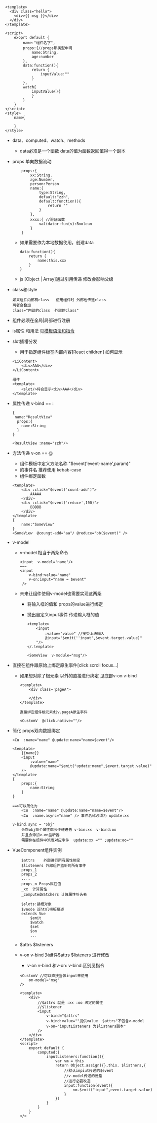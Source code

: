 ```
<template>
  <div class="hello">
    <div>{{ msg }}</div>
  </div>
</template>

<script>
	exoprt default {
		name:"组件名字",
		props:{//props那类型申明
			name:String,
			age:number
		},
		data:function(){
			return {
				inputValue:""
			}
		},
		watch{
			inputValue(){
			}
		}
	}
</script>
<style>
	name{
	
	}
</style>

```

* data、computed、watch、methods

	* data必须是一个函数 data的值为函数返回值得一个副本
	
* props 单向数据流动
	
	```
		props:{
			xx:String,
			age:Number,
			person:Person
			name:{
				type:String,
				default:"zzh",
				default:function(){
					return ""
				}
			},
			xxxx:{ //验证函数
				validator:fun(v):Boolean
			}
		}
	```
		
	* 如果需要作为本地数据使用。创建data
		
		```
		data:function(){
			return {
				name:this.xxx
			}
		}
		```
	*  js [Object | Array]通过引用传递 修改会影响父级

* class和style 

	```
	如果组件内部有class   使用组件时 外部也传递class 
	两者会叠加
	class="内部的class  外部的class"
	```

* 组件必须在全局|局部进行注册

* is属性 和用法 见[模板语法和指令](./模板语法和指令.md)

* slot插槽分发
	
	* 用于指定组件标签内部内容[React children] 如何显示
	
	```
	<LiContent>
		<div>AAA</div>
	</LiContent>
	
	组件
	<template>
		<slot/>将会显示<div>AAA</div>
	</template>
	```

* 属性传递 v-bind == :
	
	```
	{
	 name:"ResultView"
	  props:{
	  	name:String
	  }
	}
	
	<ResultView :name="zzh"/>
	```
	
* 方法传递 v-on == @

	* 组件模板中定义方法名称 "$event('event-name',param)"
	* 的事件名 推荐使用 kebab-case
	* 组件绑定函数 

	```
	<template>
		<div :click="$event('count-add')">
			AAAAA
		</div>
		<div :click="$event('reduce',100)">
			BBBBB
		</div>
	</template>
	{
		name:"SomeView"
	}
	<SomeView  @coungt-add="aa"/ @reduce="bb($event)" />
	```

* v-model

	* v-model 相当于两条命令

		```
		<input  v-model='name'/>
		===
		<input 
		 	v-bind:value="name"
		 	v-on:input="name = $event"
		 />
		```
	* 未来让组件使用v-model也需要实现这两条
	
		* 将输入框的值和 props的value进行绑定  
		* 抛出自定义input事件 传递输入框的值
		
			```
			<template>
				<input 
					:value="value" //接受上级输入
					@input="$emit(''input",$event.target.value)"
				"/>
			</.template>
			
			<SomeView  v-module="msg"/>
			```
* 直接在组件跟原始上绑定原生事件[click scroll focus...]

	* 如果想对除了根元素 以外的直接进行绑定 见底部v-on v-bind
	
		```
		<template>
			<div class='pageA'>
			
			</div>
		</template>
		
		直接绑定组件根元素div.pageA原生事件
		
		<CustomV  @click.native=""/>
		```
* 简化 props双向数据绑定
	
	```
	<Cu  :name="name" @update:name="name=$event"/>
	
	<template>
		{{name}}
		<input
			:value="name"
			@update:name="$emit("update:name",$event.target.value)"
		/>
	</template>
	{
		props:{
			name:String
		}
	}
	
	==>可以简化为
		<Cu  :name="name" @update:name="name=$event"/>
		<Cu  :name.async="name" /> 事件名称必须为 update:xx
		
	v-bind.sync = "obj"
		会帮obj每个属性都会传递进去 v-bin:xx  v-bind:oo
		并且会添加v-on监听器
		需要你在组件中派发对应事件  update:xx ="" ;update:oo=""
	```
	
* VueComponent组件实例

	```
		$attrs    外部进行所有属性绑定
		$listeners 外部组件监听的所有事件 
		props_1 
		props_2
		....
		props_n Props属性值
		_xx  计算属性
		_computedWatchers 计算属性剪头去
		
		$slots:插槽对象
		$vnode 该html模板描述
		extends Vue
			$emit
			$watch
			$set
			$on
			...
	```
	
	* $attrs $listeners
	* v-on  v-bind  对组件$attrs $listeners 进行修改
		* v-on  v-bind 和v-on: v-bind:区别见指令
		
		```
		<CustomV //可以直接当做input来使用
			on-model="msg" 
		/>
		
		<template>
			<div>
				//$attrs 就是 :xx :oo 绑定的属性
				//$listener
				<input
					v-bind="$attrs"
					v-bind:value=""提供value  $attrs"不包含v-model
					v-on="inputListeners 为$listners副本"
				/>
			</div>
		</template>
		<script>
			export default {
				computed:{
					inputListeners:function(){
						var vm = this
						return Object.assign({},this. $listners,{
							//默认inpiut传递的$event
							//v-model传递的是指 
							//进行必要改造
							input:function(event){
								vm.$emit("input",event.target.value)
							}
						})
					}
				}
			}
		</>
		```